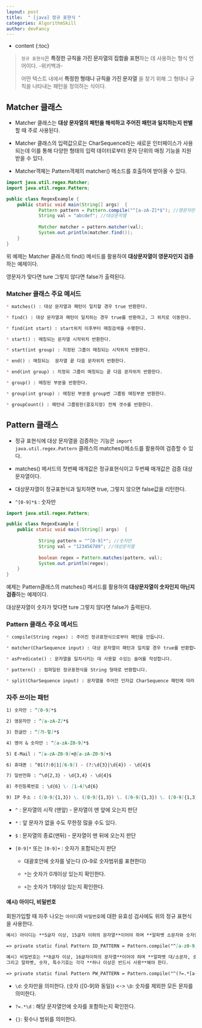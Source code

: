 ```yaml
---
layout: post
title:  " [java] 정규 표현식 "
categories: AlgorithmSkill
author: devFancy
---
```

* content
{:toc}

> `정규 표현식`은 **특정한 규칙을 가진 문자열의 집합을 표현**하는 데 사용하는 형식 언어이다. -위키백과-
> 
>  어떤 텍스트 내에서 **특정한 형태나 규칙을 가진 문자열** 을 찾기 위해 그 형태나 규칙을 나타내는 패턴을 정의하는 식이다.

## Matcher 클래스

* Matcher 클래스는 **대상 문자열의 패턴을 해석하고 주어진 패턴과 일치하는지 판별**할 때 주로 사용된다.

* Matcher 클래스의 입력값으로는 CharSequence라는 새로운 인터페이스가 사용되는데 이를 통해 다양한 형태의 입력 데이터로부터 문자 단위의 매칭 기능을 지원 받을 수 있다.

* Matcher객체는 Pattern객체의 matcher() 메소드를 호출하여 받아올 수 있다.

```java
import java.util.regex.Matcher;
import java.util.regex.Pattern;

public class RegexExample {
	public static void main(String[] args)  {
            Pattern pattern = Pattern.compile("^[a-zA-Z]*$"); //영문자만
            String val = "abcdef"; //대상문자열
	
            Matcher matcher = pattern.matcher(val);
            System.out.println(matcher.find());
	}
}
```

위 예제는 Matcher 클래스의 find() 메서드를 활용하여 **대상문자열이 영문자인지 검증**하는 예제이다.

영문자가 맞다면 ture 그렇지 않다면 false가 출력된다.


### Matcher 클래스 주요 메서드

```markdown
* matches() : 대상 문자열과 패턴이 일치할 경우 true 반환한다.

* find() : 대상 문자열과 패턴이 일치하는 경우 true를 반환하고, 그 위치로 이동한다.

* find(int start) : start위치 이후부터 매칭검색을 수행한다.

* start() : 매칭되는 문자열 시작위치 반환한다.

* start(int group) : 지정된 그룹이 매칭되는 시작위치 반환한다.

* end() : 매칭되는  문자열 끝 다음 문자위치 반환한다.

* end(int group) : 지정되 그룹이 매칭되는 끝 다음 문자위치 반환한다.

* group() : 매칭된 부분을 반환한다.

* group(int group) : 매칭된 부분중 group번 그룹핑 매칭부분 반환한다.

* groupCount() : 패턴내 그룹핑한(괄호지정) 전체 갯수를 반환한다.
```

## Pattern 클래스

* 정규 표현식에 대상 문자열을 검증하는 기능은 `import java.util.regex.Pattern` 클래스의 matches()메소드를 활용하여 검증할 수 있다.

* matches() 메서드의 첫번째 매개값은 정규표현식이고 두번째 매개값은 검증 대상 문자열이다.

* 대상문자열이 정규표현식과 일치하면 true, 그렇지 않으면 false값을 리턴한다.

* `^[0-9]*$`  : 숫자만

```java
import java.util.regex.Pattern;

public class RegexExample {
	public static void main(String[] args)  {
    
            String pattern = "^[0-9]*"; //숫자만
            String val = "123456789"; //대상문자열
        
            boolean regex = Pattern.matches(pattern, val);
            System.out.println(regex);
    }
}
```

예제는 Pattern클래스의 matches() 메서드를 활용하여 **대상문자열이 숫자인지 아닌지 검증**하는 예제이다.

대상문자열이 숫자가 맞다면 ture 그렇지 않다면 false가 출력된다.


### Pattern 클래스 주요 메서드

```markdown
* compile(String regex) : 주어진 정규표현식으로부터 패턴을 만듭니다.

* matcher(CharSequence input) : 대상 문자열이 패턴과 일치할 경우 true를 반환합니다.

* asPredicate() : 문자열을 일치시키는 데 사용할 수있는 술어를 작성합니다.

* pattern() : 컴파일된 정규표현식을 String 형태로 반환합니다.

* split(CharSequence input) : 문자열을 주어진 인자값 CharSequence 패턴에 따라 분리합니다.
```

### 자주 쓰이는 패턴

```markdown
1) 숫자만 : ^[0-9]*$

2) 영문자만 : ^[a-zA-Z]*$

3) 한글만 : ^[가-힣]*$

4) 영어 & 숫자만 : ^[a-zA-Z0-9]*$

5) E-Mail : ^[a-zA-Z0-9]+@[a-zA-Z0-9]+$

6) 휴대폰 : ^01(?:0|1|[6-9]) - (?:\d{3}|\d{4}) - \d{4}$

7) 일반전화 : ^\d{2,3} - \d{3,4} - \d{4}$

8) 주민등록번호 : \d{6} \- [1-4]\d{6}

9) IP 주소 : ([0-9]{1,3}) \. ([0-9]{1,3}) \. ([0-9]{1,3}) \. ([0-9]{1,3})
```

* `^` : 문자열의 시작 (맨앞) - 문자열이 맨 앞에 오는지 판단

* `*` : 앞 문자가 없을 수도 무한정 많을 수도 있다.

* `$` : 문자열의 종료(맨뒤) - 문자열이 맨 뒤에 오는지 판단

* `[0-9]*` 또는 `[0-9]+` : 숫자가 포함되는지 판단

  * 대괄호안에 숫자를 넣는다 (0-9로 숫자범위를 표현한다)

  * `*`는 숫자가 0개이상 있는지 확인한다.

  * `+`는 숫자가 1개이상 있는지 확인한다.

#### 예시) 아이디, 비밀번호

회원가입할 때 자주 나오는 `아이디`와 `비밀번호`에 대한 유효성 검사에도 위의 정규 표현식을 사용한다.

```markdown
예시) 아이디는 **5글자 이상, 15글자 이하의 문자열**이어야 하며 **알파벳 소문자와 숫자만** 을 사용해야 한다.

=> private static final Pattern ID_PATTERN = Pattern.compile("^[a-z0-9]{5,15}$");

예시) 비밀번호는 **8글자 이상, 16글자이하의 문자열**이어야 하며 **알파벳 대/소문자, 숫자, 특수기호(!@#$)** 을 사용해야 한다. 
그리고 알파벳, 숫자, 특수기호는 각각 **하나 이상은 반드시 사용**해야 한다.

=> private static final Pattern PW_PATTERN = Pattern.compile("^(?=.*[a-zA-Z])(?=.*\d)(?=.*[!@#\\$]).{8,16}$");
```

* `\d`: 숫자만을 의미한다. (숫자 ([0-9]와 동일)) <-> `\D`: 숫자를 제외한 모든 문자를 의미한다.

* `?=.*\d` : 해당 문자열안에 숫자를 포함하는지 확인한다.

* `{}`: 횟수나 범위를 의미한다.